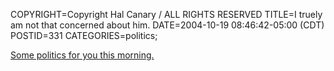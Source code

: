 COPYRIGHT=Copyright Hal Canary / ALL RIGHTS RESERVED
TITLE=I truely am not that concerned about him.
DATE=2004-10-19 08:46:42-05:00 (CDT)
POSTID=331
CATEGORIES=politics;

[  Some politics for you this morning.  ](http://cdn.moveonpac.org/content/video/debatefinal.mov)

